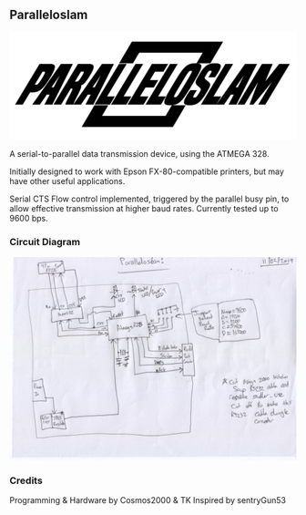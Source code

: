 ## Paralleloslam
![Image](https://github.com/whatuptkhere/paralleloslam/blob/master/paralleloslam.png?raw=true)

A serial-to-parallel data transmission device, using the ATMEGA 328. 

Initially designed to work with Epson FX-80-compatible printers, but may have other useful applications.

Serial CTS Flow control implemented, triggered by the parallel busy pin, to allow effective transmission at higher baud rates. Currently tested up to 9600 bps.  

### Circuit Diagram
![Image](https://github.com/whatuptkhere/paralleloslam/blob/master/circuitdiagram.jpg)

### Credits
Programming & Hardware by Cosmos2000 & TK
Inspired by sentryGun53 
